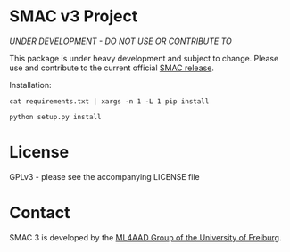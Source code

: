 # SMAC v3 Project

*UNDER DEVELOPMENT - DO NOT USE OR CONTRIBUTE TO*

This package is under heavy development and subject to change. Please use and
contribute to the current official 
[SMAC release](http://www.cs.ubc.ca/labs/beta/Projects/SMAC/).

Installation:

    cat requirements.txt | xargs -n 1 -L 1 pip install
    
    python setup.py install
    
# License

GPLv3 - please see the accompanying LICENSE file

# Contact
 
SMAC 3 is developed by the [ML4AAD Group of the University of Freiburg](http://aad.informatik.uni-freiburg.de/).